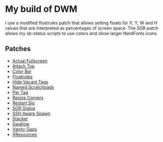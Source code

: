  # My build of DWM
 I use a modified floatrules patch that allows setting floats for X, Y, W and H values that are interpreted as percentages of screen space.
 The SGR patch allows my sb-status scripts to use colors and show larger NerdFonts icons.
 
 ## Patches
 - [Actual Fullscreen](https://dwm.suckless.org/patches/actualfullscreen/dwm-actualfullscreen-20211013-cb3f58a.diff)
 - [Attach Top](https://dwm.suckless.org/patches/attachtop/)
 - [Color Bar](https://dwm.suckless.org/patches/colorbar/)
 - [Floatrules](https://dwm.suckless.org/patches/floatrules/)
 - [Hide Vacant Tags](https://dwm.suckless.org/patches/hide_vacant_tags/)
 - [Named Scratchpads](https://dwm.suckless.org/patches/namedscratchpads/)
 - [Per Tag](https://dwm.suckless.org/patches/pertag/)
 - [Resize Corners](https://dwm.suckless.org/patches/resizecorners/)
 - [Restart Sig](https://dwm.suckless.org/patches/restartsig/)
 - [SGR Status](https://dwm.suckless.org/patches/sgrstatus/)
 - [SSH Aware Spawn](https://dwm.suckless.org/patches/sshawarespawn/)
 - [Stacker](https://dwm.suckless.org/patches/stacker/)
 - [Swallow](https://dwm.suckless.org/patches/swallow/)
 - [Vanity Gaps](https://dwm.suckless.org/patches/vanitygaps/)
 - [XResources](https://dwm.suckless.org/patches/xresources/)
